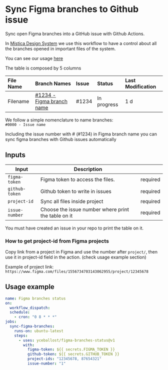 # Sync Figma branches to Github issue

Sync open Figma branches into a GitHub issue with Github Actions.

In [Mística Design System](https://brandfactory.telefonica.com/mistica) we use this workflow to have a control about all the branches opened in important files of the system.

You can see our usage [here](https://github.com/Telefonica/mistica-design/issues/1927)

The table is composed by 5 columns

| File Name | Branch Names                                        | Issue | Status      | Last Modification |
| :-------- | :-------------------------------------------------- | :---- | :---------- | :---------------- |
| Filename  | [#1234 - Figma branch name ](https://www.figma.com) | #1234 | In progress | 1 d               |

We follow a simple nomenclature to name branches:  
`#0000 - Issue name`

Including the issue number with # (#1234) in Figma branch name you can sync figma branches with Github issues automatically

## Inputs

| Input          | Description                                         |          |
| -------------- | --------------------------------------------------- | -------- |
| `figma-token`  | Figma token to access the files.                    | required |
| `github-token` | Github token to write in issues                     | required |
| `project-id`   | Sync all files inside project                       | required |
| `issue-number` | Choose the issue number where print the table on it | required |

You must have created an issue in your repo to print the table on it.

### How to get project-id from Figma projects

Copy link from a project in Figma and use the number after `project/`, then use it in project-id field in the action. (check usage example section)

Example of project link: `https://www.figma.com/files/1556734703143062955/project/12345678`

## Usage example

```yaml
name: Figma branches status
on:
  workflow_dispatch:
  schedule:
    - cron: "0 8 * * *"
jobs:
  sync-figma-branches:
    runs-on: ubuntu-latest
    steps:
      - uses: yceballost/figma-branches-status@v1
        with:
          figma-token: ${{ secrets.FIGMA_TOKEN }}
          github-token: ${{ secrets.GITHUB_TOKEN }}
          project-ids: "12345678, 87654321"
          issue-number: "1"
```
